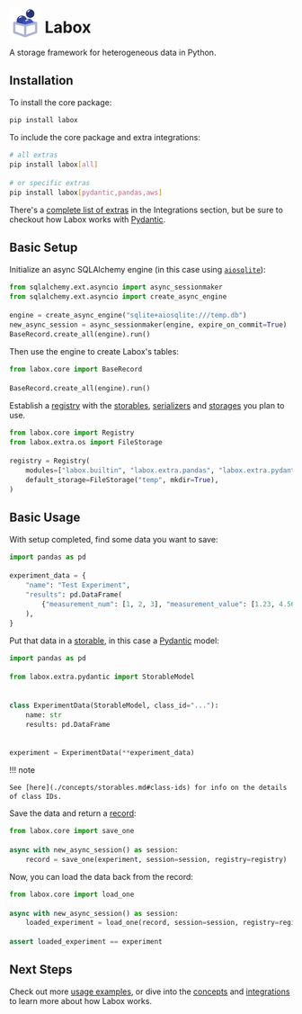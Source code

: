 # <img src="./logo.svg" alt="Labox Logo" style="height:2em;position:relative;top:0.4em"> Labox

A storage framework for heterogeneous data in Python.

## Installation

To install the core package:

```bash
pip install labox
```

To include the core package and extra integrations:

```bash
# all extras
pip install labox[all]

# or specific extras
pip install labox[pydantic,pandas,aws]
```

There's a [complete list of extras](./integrations/index.md) in the Integrations
section, but be sure to checkout how Labox works with
[Pydantic](./integrations/pydantic.md).

## Basic Setup

Initialize an async SQLAlchemy engine (in this case using
[`aiosqlite`](https://pypi.org/project/aiosqlite/)):

```python
from sqlalchemy.ext.asyncio import async_sessionmaker
from sqlalchemy.ext.asyncio import create_async_engine

engine = create_async_engine("sqlite+aiosqlite:///temp.db")
new_async_session = async_sessionmaker(engine, expire_on_commit=True)
BaseRecord.create_all(engine).run()
```

Then use the engine to create Labox's tables:

```python
from labox.core import BaseRecord

BaseRecord.create_all(engine).run()
```

Establish a [registry](./concepts/registry.md) with the
[storables](./concepts/storables.md), [serializers](./concepts/serializers.md) and
[storages](./concepts/storages.md) you plan to use.

```python
from labox.core import Registry
from labox.extra.os import FileStorage

registry = Registry(
    modules=["labox.builtin", "labox.extra.pandas", "labox.extra.pydantic"],
    default_storage=FileStorage("temp", mkdir=True),
)
```

## Basic Usage

With setup completed, find some data you want to save:

```python
import pandas as pd

experiment_data = {
    "name": "Test Experiment",
    "results": pd.DataFrame(
        {"measurement_num": [1, 2, 3], "measurement_value": [1.23, 4.56, 7.89]}
    ),
}
```

Put that data in a [storable](./concepts/storables.md), in this case a
[Pydantic](./integrations/pydantic.md) model:

```python
import pandas as pd

from labox.extra.pydantic import StorableModel


class ExperimentData(StorableModel, class_id="..."):
    name: str
    results: pd.DataFrame


experiment = ExperimentData(**experiment_data)
```

!!! note

    See [here](./concepts/storables.md#class-ids) for info on the details of class IDs.

Save the data and return a [record](./concepts/database.md#manifest-records):

```python
from labox.core import save_one

async with new_async_session() as session:
    record = save_one(experiment, session=session, registry=registry)
```

Now, you can load the data back from the record:

```python
from labox.core import load_one

async with new_async_session() as session:
    loaded_experiment = load_one(record, session=session, registry=registry)

assert loaded_experiment == experiment
```

## Next Steps

Check out more [usage examples](./usage/index.md), or dive into the
[concepts](./concepts/index.md) and [integrations](./integrations/index.md) to learn
more about how Labox works.
